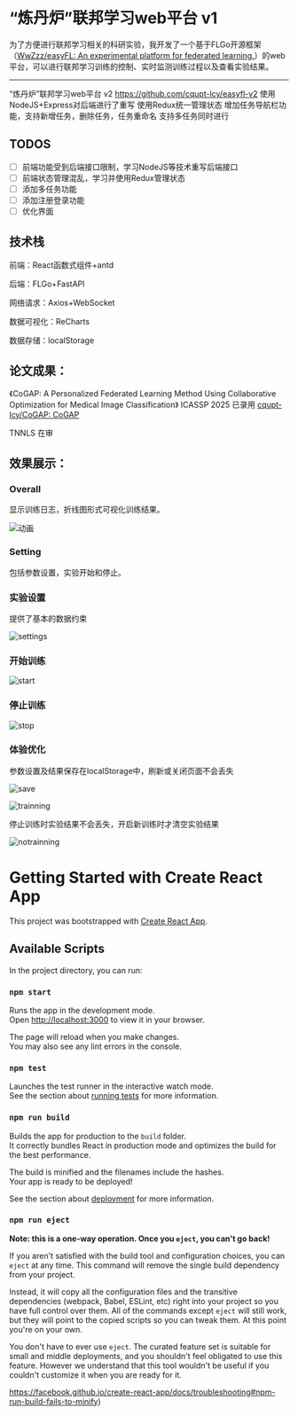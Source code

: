 # “炼丹炉”联邦学习web平台 v1

为了⽅便进⾏联邦学习相关的科研实验，我开发了⼀个基于FLGo开源框架（[WwZzz/easyFL: An experimental platform for federated learning.](https://github.com/WwZzz/easyFL)）的web平台，可以进⾏联邦学习训练的控制、实时监测训练过程以及查看实验结果。

***
“炼丹炉”联邦学习web平台 v2 https://github.com/cqupt-lcy/easyfl-v2 
使用NodeJS+Express对后端进行了重写
使用Redux统一管理状态
增加任务导航栏功能，支持新增任务，删除任务，任务重命名
支持多任务同时进行
## TODOS

- [ ] 前端功能受到后端接口限制，学习NodeJS等技术重写后端接口
- [ ] 前端状态管理混乱，学习并使用Redux管理状态
- [ ] 添加多任务功能
- [ ] 添加注册登录功能
- [ ] 优化界面

## 技术栈

前端：React函数式组件+antd

后端：FLGo+FastAPI

网络请求：Axios+WebSocket

数据可视化：ReCharts

数据存储：localStorage



## 论文成果：

《CoGAP: A Personalized Federated Learning Method Using Collaborative Optimization for Medical Image Classification》  ICASSP 2025 已录用  [cqupt-lcy/CoGAP: CoGAP](https://github.com/cqupt-lcy/CoGAP)

TNNLS 在审



## 效果展示：

### Overall

显示训练日志，折线图形式可视化训练结果。

![动画](README.assets/动画.gif)

### Setting

包括参数设置，实验开始和停止。

### 实验设置

提供了基本的数据约束

![settings](README.assets/settings.gif)

### 开始训练

![start](README.assets/start.gif)

### 停止训练

![stop](README.assets/stop.gif)



### 体验优化

参数设置及结果保存在localStorage中，刷新或关闭页面不会丢失

![save](README.assets/save.gif)



![trainning](README.assets/trainning.gif)

停止训练时实验结果不会丢失，开启新训练时才清空实验结果

![notrainning](README.assets/notrainning.gif)





# Getting Started with Create React App

This project was bootstrapped with [Create React App](https://github.com/facebook/create-react-app).

## Available Scripts

In the project directory, you can run:

### `npm start`

Runs the app in the development mode.\
Open [http://localhost:3000](http://localhost:3000) to view it in your browser.

The page will reload when you make changes.\
You may also see any lint errors in the console.

### `npm test`

Launches the test runner in the interactive watch mode.\
See the section about [running tests](https://facebook.github.io/create-react-app/docs/running-tests) for more information.

### `npm run build`

Builds the app for production to the `build` folder.\
It correctly bundles React in production mode and optimizes the build for the best performance.

The build is minified and the filenames include the hashes.\
Your app is ready to be deployed!

See the section about [deployment](https://facebook.github.io/create-react-app/docs/deployment) for more information.

### `npm run eject`

**Note: this is a one-way operation. Once you `eject`, you can't go back!**

If you aren't satisfied with the build tool and configuration choices, you can `eject` at any time. This command will remove the single build dependency from your project.

Instead, it will copy all the configuration files and the transitive dependencies (webpack, Babel, ESLint, etc) right into your project so you have full control over them. All of the commands except `eject` will still work, but they will point to the copied scripts so you can tweak them. At this point you're on your own.

You don't have to ever use `eject`. The curated feature set is suitable for small and middle deployments, and you shouldn't feel obligated to use this feature. However we understand that this tool wouldn't be useful if you couldn't customize it when you are ready for it.

https://facebook.github.io/create-react-app/docs/troubleshooting#npm-run-build-fails-to-minify)
